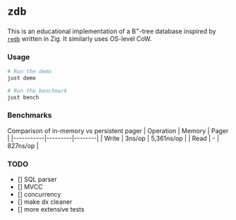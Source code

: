 # `zdb`

This is an educational implementation of a B<sup>+</sup>-tree database inspired by [`redb`](https://github.com/cberner/redb) written in Zig. It similarly uses OS-level CoW. 

### Usage

```bash
# Run the demo
just demo 

# Run the benchmark 
just bench
```

### Benchmarks
Comparison of in-memory vs persistent pager
| Operation | Memory | Pager |
|-----------|---------|--------|
| Write | 3ns/op | 5,361ns/op |
| Read | - | 827ns/op |

### TODO
- [] SQL parser
- [] MVCC
- [] concurrency
- [] make dx cleaner
- [] more extensive tests